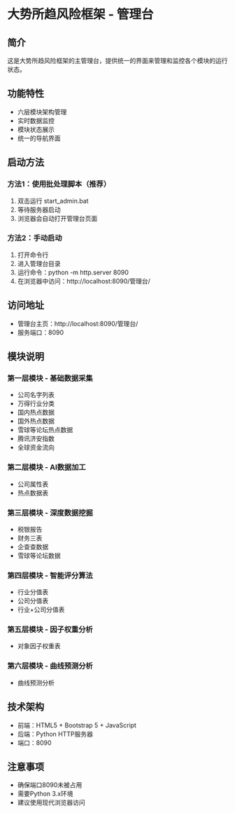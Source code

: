 # 大势所趋风险框架 - 管理台

## 简介
这是大势所趋风险框架的主管理台，提供统一的界面来管理和监控各个模块的运行状态。

## 功能特性
- 六层模块架构管理
- 实时数据监控
- 模块状态展示
- 统一的导航界面

## 启动方法

### 方法1：使用批处理脚本（推荐）
1. 双击运行 start_admin.bat
2. 等待服务器启动
3. 浏览器会自动打开管理台页面

### 方法2：手动启动
1. 打开命令行
2. 进入管理台目录
3. 运行命令：python -m http.server 8090
4. 在浏览器中访问：http://localhost:8090/管理台/

## 访问地址
- 管理台主页：http://localhost:8090/管理台/
- 服务端口：8090

## 模块说明

### 第一层模块 - 基础数据采集
- 公司名字列表
- 万得行业分类
- 国内热点数据
- 国外热点数据
- 雪球等论坛热点数据
- 腾讯济安指数
- 全球资金流向

### 第二层模块 - AI数据加工
- 公司属性表
- 热点数据表

### 第三层模块 - 深度数据挖掘
- 税银报告
- 财务三表
- 企查查数据
- 雪球等论坛数据

### 第四层模块 - 智能评分算法
- 行业分值表
- 公司分值表
- 行业+公司分值表

### 第五层模块 - 因子权重分析
- 对象因子权重表

### 第六层模块 - 曲线预测分析
- 曲线预测分析

## 技术架构
- 前端：HTML5 + Bootstrap 5 + JavaScript
- 后端：Python HTTP服务器
- 端口：8090

## 注意事项
- 确保端口8090未被占用
- 需要Python 3.x环境
- 建议使用现代浏览器访问
